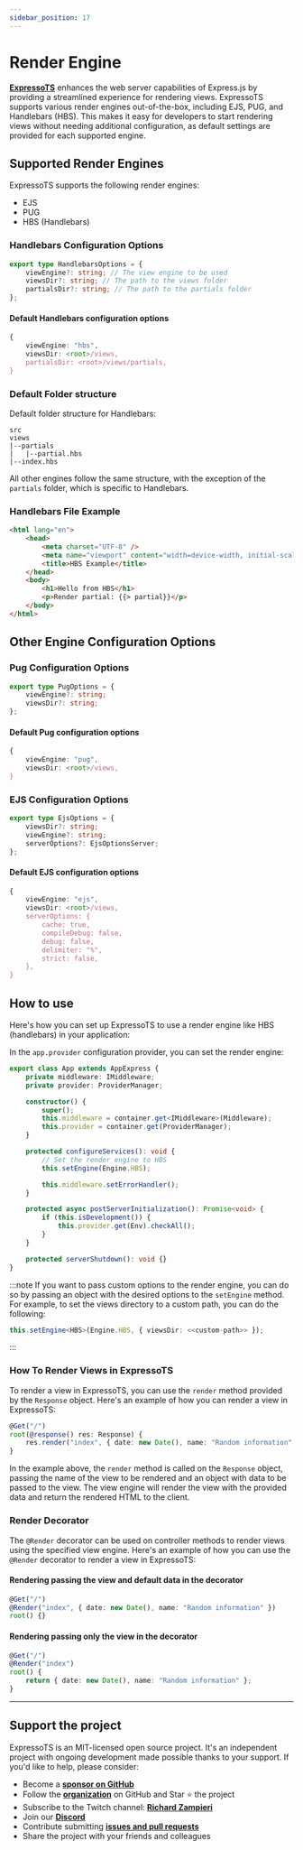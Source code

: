 ```yaml
---
sidebar_position: 17
---
```


# Render Engine

**[ExpressoTS](https://expresso-ts.com/)** enhances the web server capabilities of Express.js by providing a streamlined experience for rendering views. ExpressoTS supports various render engines out-of-the-box, including EJS, PUG, and Handlebars (HBS). This makes it easy for developers to start rendering views without needing additional configuration, as default settings are provided for each supported engine.

## Supported Render Engines

ExpressoTS supports the following render engines:

-   EJS
-   PUG
-   HBS (Handlebars)

### Handlebars Configuration Options

```typescript
export type HandlebarsOptions = {
    viewEngine?: string; // The view engine to be used
    viewsDir?: string; // The path to the views folder
    partialsDir?: string; // The path to the partials folder
};
```

#### Default Handlebars configuration options

```typescript
{
    viewEngine: "hbs",
    viewsDir: <root>/views,
    partialsDir: <root>/views/partials,
}
```

### Default Folder structure

Default folder structure for Handlebars:

```tree
src
views
|--partials
|   |--partial.hbs
|--index.hbs
```

All other engines follow the same structure, with the exception of the `partials` folder, which is specific to Handlebars.

### Handlebars File Example

```html
<html lang="en">
    <head>
        <meta charset="UTF-8" />
        <meta name="viewport" content="width=device-width, initial-scale=1.0" />
        <title>HBS Example</title>
    </head>
    <body>
        <h1>Hello from HBS</h1>
        <p>Render partial: {{> partial}}</p>
    </body>
</html>
```

## Other Engine Configuration Options

### Pug Configuration Options

```typescript
export type PugOptions = {
    viewEngine?: string;
    viewsDir?: string;
};
```

#### Default Pug configuration options

```typescript
{
    viewEngine: "pug",
    viewsDir: <root>/views,
}
```

### EJS Configuration Options

```typescript
export type EjsOptions = {
    viewsDir?: string;
    viewEngine?: string;
    serverOptions?: EjsOptionsServer;
};
```

#### Default EJS configuration options

```typescript
{
    viewEngine: "ejs",
    viewsDir: <root>/views,
    serverOptions: {
        cache: true,
        compileDebug: false,
        debug: false,
        delimiter: "%",
        strict: false,
    },
}
```

## How to use

Here's how you can set up ExpressoTS to use a render engine like HBS (handlebars) in your application:

In the `app.provider` configuration provider, you can set the render engine:

```typescript
export class App extends AppExpress {
    private middleware: IMiddleware;
    private provider: ProviderManager;

    constructor() {
        super();
        this.middleware = container.get<IMiddleware>(Middleware);
        this.provider = container.get(ProviderManager);
    }

    protected configureServices(): void {
        // Set the render engine to HBS
        this.setEngine(Engine.HBS);

        this.middleware.setErrorHandler();
    }

    protected async postServerInitialization(): Promise<void> {
        if (this.isDevelopment()) {
            this.provider.get(Env).checkAll();
        }
    }

    protected serverShutdown(): void {}
}
```

:::note
If you want to pass custom options to the render engine, you can do so by passing an object with the desired options to the `setEngine` method. For example, to set the views directory to a custom path, you can do the following:

```typescript
this.setEngine<HBS>(Engine.HBS, { viewsDir: <<custom-path>> });
```

:::

### How To Render Views in ExpressoTS

To render a view in ExpressoTS, you can use the `render` method provided by the `Response` object. Here's an example of how you can render a view in ExpressoTS:

```typescript
@Get("/")
root(@response() res: Response) {
    res.render("index", { date: new Date(), name: "Random information" });
}
```

In the example above, the `render` method is called on the `Response` object, passing the name of the view to be rendered and an object with data to be passed to the view. The view engine will render the view with the provided data and return the rendered HTML to the client.

### Render Decorator

The `@Render` decorator can be used on controller methods to render views using the specified view engine. Here's an example of how you can use the `@Render` decorator to render a view in ExpressoTS:

#### Rendering passing the view and default data in the decorator

```typescript
@Get("/")
@Render("index", { date: new Date(), name: "Random information" })
root() {}
```

#### Rendering passing only the view in the decorator

```typescript
@Get("/")
@Render("index")
root() {
    return { date: new Date(), name: "Random information" };
}
```

---

## Support the project

ExpressoTS is an MIT-licensed open source project. It's an independent project with ongoing development made possible thanks to your support. If you'd like to help, please consider:

-   Become a **[sponsor on GitHub](https://github.com/sponsors/expressots)**
-   Follow the **[organization](https://github.com/expressots)** on GitHub and Star ⭐ the project
-   Subscribe to the Twitch channel: **[Richard Zampieri](https://www.twitch.tv/richardzampieri)**
-   Join our **[Discord](https://discord.com/invite/PyPJfGK)**
-   Contribute submitting **[issues and pull requests](https://github.com/expressots/expressots/issues/new/choose)**
-   Share the project with your friends and colleagues
